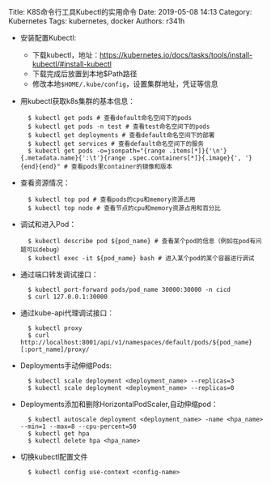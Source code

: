 Title: K8S命令行工具Kubectl的实用命令
Date: 2019-05-08 14:13
Category: Kubernetes
Tags: kubernetes, docker
Authors: r341h

- 安装配置Kubectl:
    - 下载kubectl，地址：https://kubernetes.io/docs/tasks/tools/install-kubectl/#install-kubectl
    - 下载完成后放置到本地$Path路径
    - 修改本地`$HOME/.kube/config`，设置集群地址，凭证等信息
- 用kubectl获取k8s集群的基本信息：

        $ kubectl get pods # 查看default命名空间下的pods
        $ kubectl get pods -n test # 查看test命名空间下的pods
        $ kubectl get deployments # 查看default命名空间下的部署
        $ kubectl get services # 查看default命名空间下的服务
        $ kubectl get pods -o=jsonpath="{range .items[*]}{'\n'}{.metadata.name}{':\t'}{range .spec.containers[*]}{.image}{', '}{end}{end}" # 查看pods里container的镜像和版本

- 查看资源情况：

        $ kubectl top pod # 查看pods的cpu和memory资源占用
        $ kubectl top node # 查看节点的cpu和memory资源占用和百分比

- 调试和进入Pod：

        $ kubectl describe pod ${pod_name} # 查看某个pod的信息（例如在pod有问题可以debug）
        $ kubectl exec -it ${pod_name} bash # 进入某个pod的某个容器进行调试

- 通过端口转发调试接口：
  
        $ kubectl port-forward pods/pod_name 30000:30000 -n cicd
        $ curl 127.0.0.1:30000

- 通过kube-api代理调试接口：

        $ kubectl proxy
        $ curl http://localhost:8001/api/v1/namespaces/default/pods/${pod_name}[:port_name]/proxy/

- Deployments手动伸缩Pods:

        $ kubectl scale deployment <deployment_name> --replicas=3
        $ kubectl scale deployment <deployment_name> --replicas=0

- Deployments添加和删除HorizontalPodScaler,自动伸缩pod：

        $ kubectl autoscale deployment <deployment_name> -name <hpa_name> --min=1 --max=8 --cpu-percent=50
        $ kubectl get hpa
        $ kubectl delete hpa <hpa_name>


- 切换kubectl配置文件
 

        $ kubectl config use-context <config-name>